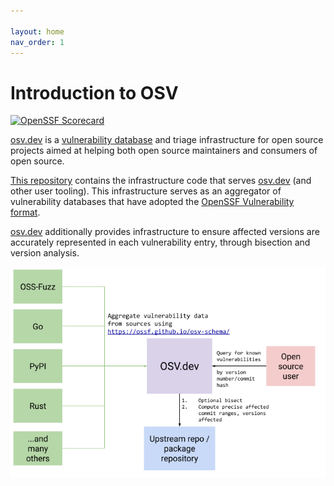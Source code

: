 ```yaml
---

layout: home
nav_order: 1
---
```

# Introduction to OSV

[![OpenSSF Scorecard](https://api.securityscorecards.dev/projects/github.com/google/osv.dev/badge)](https://api.securityscorecards.dev/projects/github.com/google/osv.dev)

[osv.dev](https://osv.dev) is a [vulnerability database](https://osv.dev/list) and triage infrastructure for open source projects aimed at helping both open source maintainers and consumers of open source.

[This repository](https://github.com/google/osv.dev) contains the infrastructure code that serves [osv.dev](https://osv.dev) (and other user tooling). This infrastructure serves as an aggregator of vulnerability databases that have adopted the [OpenSSF Vulnerability format](https://github.com/ossf/osv-schema).

[osv.dev](https://osv.dev) additionally provides infrastructure to ensure affected versions are accurately represented in each vulnerability entry, through bisection and version analysis.

![This is a diagram that shows the relationship between the vulnerability databases that use the OSV format and how all those entries are collated at OSV.dev. Open source users can query for known vulnerabilities by version number or commit hash.](diagram.png)